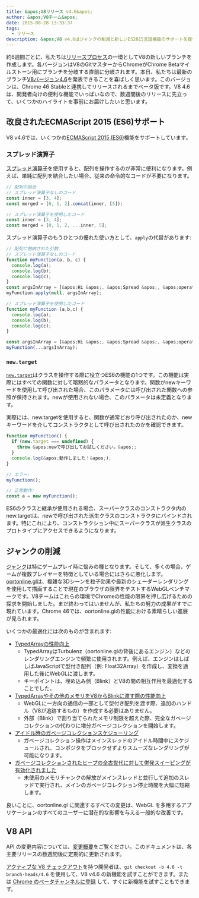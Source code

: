 ```yaml
---
title: &apos;V8リリース v4.6&apos;
author: &apos;V8チーム&apos;
date: 2015-08-28 13:33:37
tags:
  - リリース
description: &apos;V8 v4.6はジャンクの削減と新しいES2015言語機能のサポートを提供します。&apos;
---
```

約6週間ごとに、私たちは[リリースプロセス](https://v8.dev/docs/release-process)の一環としてV8の新しいブランチを作成します。各バージョンはV8のGitマスターからChromeがChrome Betaマイルストーン用にブランチを分岐する直前に分岐されます。本日、私たちは最新のブランチ[V8バージョン4.6](https://chromium.googlesource.com/v8/v8.git/+log/branch-heads/4.6)を発表できることを喜ばしく思います。このバージョンは、Chrome 46 Stableと連携してリリースされるまでベータ版です。V8 4.6は、開発者向けの便利な機能でいっぱいなので、数週間後のリリースに先立って、いくつかのハイライトを事前にお届けしたいと思います。

<!--truncate-->
## 改良されたECMAScript 2015 (ES6)サポート

V8 v4.6では、いくつかの[ECMAScript 2015 (ES6)](https://www.ecma-international.org/ecma-262/6.0/)機能をサポートしています。

### スプレッド演算子

[スプレッド演算子](https://developer.mozilla.org/en-US/docs/Web/JavaScript/Reference/Operators/Spread_operator)を使用すると、配列を操作するのが非常に便利になります。例えば、単純に配列を結合したい場合、従来の命令的なコードが不要になります。

```js
// 配列の結合
// スプレッド演算子なしのコード
const inner = [3, 4];
const merged = [0, 1, 2].concat(inner, [5]);

// スプレッド演算子を使用したコード
const inner = [3, 4];
const merged = [0, 1, 2, ...inner, 5];
```

スプレッド演算子のもうひとつの優れた使い方として、`apply`の代替があります:

```js
// 配列に格納された引数
// スプレッド演算子なしのコード
function myFunction(a, b, c) {
  console.log(a);
  console.log(b);
  console.log(c);
}
const argsInArray = [&apos;Hi &apos;, &apos;Spread &apos;, &apos;operator!&apos;];
myFunction.apply(null, argsInArray);

// スプレッド演算子を使用したコード
function myFunction (a,b,c) {
  console.log(a);
  console.log(b);
  console.log(c);
}

const argsInArray = [&apos;Hi &apos;, &apos;Spread &apos;, &apos;operator!&apos;];
myFunction(...argsInArray);
```

### `new.target`

[`new.target`](https://developer.mozilla.org/en-US/docs/Web/JavaScript/Reference/Operators/new.target)はクラスを操作する際に役立つES6の機能の1つです。この機能は実際にはすべての関数に対して暗黙的なパラメータとなります。関数がnewキーワードを使用して呼び出された場合、このパラメータには呼び出された関数への参照が保持されます。newが使用されない場合、このパラメータは未定義となります。

実際には、new.targetを使用すると、関数が通常どおり呼び出されたのか、newキーワードを介してコンストラクタとして呼び出されたのかを確認できます。

```js
function myFunction() {
  if (new.target === undefined) {
    throw &apos;newで呼び出してお試しください。&apos;;
  }
  console.log(&apos;動作しました！&apos;);
}

// エラー:
myFunction();

// 正常動作:
const a = new myFunction();
```

ES6のクラスと継承が使用される場合、スーパークラスのコンストラクタ内のnew.targetは、newで呼び出された派生クラスのコンストラクタにバインドされます。特にこれにより、コンストラクション中にスーパークラスが派生クラスのプロトタイプにアクセスできるようになります。

## ジャンクの削減

[ジャンク](https://en.wiktionary.org/wiki/jank#Noun)は特にゲームプレイ時に悩みの種となります。そして、多くの場合、ゲームが複数プレイヤーを特徴としている場合にはさらに悪化します。[oortonline.gl](http://oortonline.gl/)は、複雑な3Dシーンを粒子効果や最新のシェーダーレンダリングを使用して描画することで現在のブラウザの限界をテストするWebGLベンチマークです。V8チームはこれらの環境でChromeの性能の限界を押し広げるための探求を開始しました。まだ終わってはいませんが、私たちの努力の成果がすでに現れています。Chrome 46では、oortonline.glの性能における素晴らしい進展が見られます。

いくつかの最適化には次のものが含まれます:

- [TypedArrayの性能向上](https://code.google.com/p/v8/issues/detail?id=3996)
    - TypedArrayはTurbulenz（oortonline.glの背後にあるエンジン）などのレンダリングエンジンで頻繁に使用されます。例えば、エンジンはしばしばJavaScriptで型付き配列（例: Float32Array）を作成し、変換を適用した後にWebGLに渡します。
    - キーポイントは、埋め込み側（Blink）とV8の間の相互作用を最適化することでした。
- [TypedArrayやその他のメモリをV8からBlinkに渡す際の性能向上](https://code.google.com/p/chromium/issues/detail?id=515795)
    - WebGLに一方向の通信の一部として型付き配列を渡す際、追加のハンドル（V8が追跡するもの）を作成する必要はありません。
    - 外部（Blink）で割り当てられたメモリ制限を超えた際、完全なガベージコレクションの代わりに増分ガベージコレクションを開始します。
- [アイドル時のガベージコレクションスケジューリング](/blog/free-garbage-collection)
    - ガベージコレクション操作はメインスレッドのアイドル時間中にスケジュールされ、コンポジタをブロックせずよりスムーズなレンダリングが可能になります。
- [ガベージコレクションされたヒープの全古世代に対して併発スイーピングが有効化されました](https://code.google.com/p/chromium/issues/detail?id=507211)
    - 未使用のメモリチャンクの解放がメインスレッドと並行して追加のスレッドで実行され、メインのガベージコレクション停止時間を大幅に短縮します。

良いことに、oortonline.gl に関連するすべての変更は、WebGL を多用するアプリケーションのすべてのユーザーに潜在的な影響を与える一般的な改善です。

## V8 API

API の変更内容については、[変更概要](https://docs.google.com/document/d/1g8JFi8T_oAE_7uAri7Njtig7fKaPDfotU6huOa1alds/edit)をご覧ください。このドキュメントは、各主要リリースの数週間後に定期的に更新されます。

[アクティブな V8 チェックアウト](https://v8.dev/docs/source-code#using-git)を持つ開発者は、`git checkout -b 4.6 -t branch-heads/4.6` を使用して、V8 v4.6 の新機能を試すことができます。または [Chrome のベータチャンネルに登録](https://www.google.com/chrome/browser/beta.html) して、すぐに新機能を試すこともできます。
